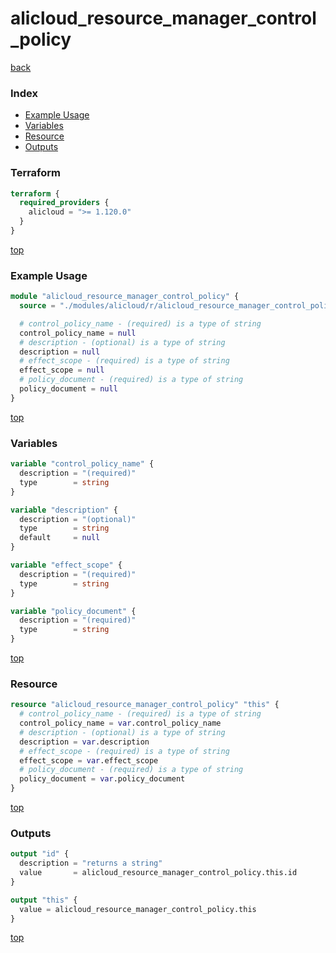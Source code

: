 # alicloud_resource_manager_control_policy

[back](../alicloud.md)

### Index

- [Example Usage](#example-usage)
- [Variables](#variables)
- [Resource](#resource)
- [Outputs](#outputs)

### Terraform

```terraform
terraform {
  required_providers {
    alicloud = ">= 1.120.0"
  }
}
```

[top](#index)

### Example Usage

```terraform
module "alicloud_resource_manager_control_policy" {
  source = "./modules/alicloud/r/alicloud_resource_manager_control_policy"

  # control_policy_name - (required) is a type of string
  control_policy_name = null
  # description - (optional) is a type of string
  description = null
  # effect_scope - (required) is a type of string
  effect_scope = null
  # policy_document - (required) is a type of string
  policy_document = null
}
```

[top](#index)

### Variables

```terraform
variable "control_policy_name" {
  description = "(required)"
  type        = string
}

variable "description" {
  description = "(optional)"
  type        = string
  default     = null
}

variable "effect_scope" {
  description = "(required)"
  type        = string
}

variable "policy_document" {
  description = "(required)"
  type        = string
}
```

[top](#index)

### Resource

```terraform
resource "alicloud_resource_manager_control_policy" "this" {
  # control_policy_name - (required) is a type of string
  control_policy_name = var.control_policy_name
  # description - (optional) is a type of string
  description = var.description
  # effect_scope - (required) is a type of string
  effect_scope = var.effect_scope
  # policy_document - (required) is a type of string
  policy_document = var.policy_document
}
```

[top](#index)

### Outputs

```terraform
output "id" {
  description = "returns a string"
  value       = alicloud_resource_manager_control_policy.this.id
}

output "this" {
  value = alicloud_resource_manager_control_policy.this
}
```

[top](#index)